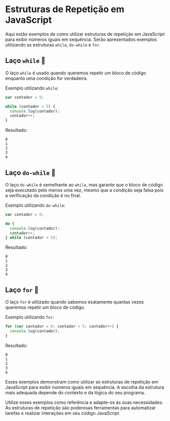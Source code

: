 # Estruturas de Repetição em JavaScript

Aqui estão exemplos de como utilizar estruturas de repetição em JavaScript para exibir números iguais em sequência. Serão apresentados exemplos utilizando as estruturas `while`, `do-while` e `for`.

## Laço `while` 🔂

O laço `while` é usado quando queremos repetir um bloco de código enquanto uma condição for verdadeira.

Exemplo utilizando `while`:

```javascript
var contador = 0;

while (contador < 5) {
  console.log(contador);
  contador++;
}
```

Resultado:

```
0
1
2
3
4
```

## Laço `do-while` 🔂

O laço `do-while` é semelhante ao `while`, mas garante que o bloco de código seja executado pelo menos uma vez, mesmo que a condição seja falsa pois a verificação da condição é no final.

Exemplo utilizando `do-while`:

```javascript
var contador = 0;

do {
  console.log(contador);
  contador++;
} while (contador < 5);
```

Resultado:

```
0
1
2
3
4
```

## Laço `for` 🔂

O laço `for` é utilizado quando sabemos exatamente quantas vezes queremos repetir um bloco de código.

Exemplo utilizando `for`:

```javascript
for (var contador = 0; contador < 5; contador++) {
  console.log(contador);
}
```

Resultado:

```
0
1
2
3
4
```

Esses exemplos demonstram como utilizar as estruturas de repetição em JavaScript para exibir números iguais em sequência. A escolha da estrutura mais adequada depende do contexto e da lógica do seu programa.

Utilize esses exemplos como referência e adapte-os às suas necessidades. As estruturas de repetição são poderosas ferramentas para automatizar tarefas e realizar interações em seu código JavaScript.
